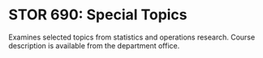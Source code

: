 # STOR 690: Special Topics

Examines selected topics from statistics and operations research. Course description is available from the department office.